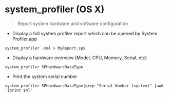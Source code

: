 # system_profiler (OS X)

> Report system hardware and software configuration

- Display a full system profiler report which can be opened by System Profiler.app

`system_profiler -xml > MyReport.spx`

- Display a hardware overview (Model, CPU, Memory, Serial, etc)

`system_profiler SPHardwareDataType`

- Print the system serial number

`system_profiler SPHardwareDataType|grep "Serial Number (system)" |awk '{print $4}'`
